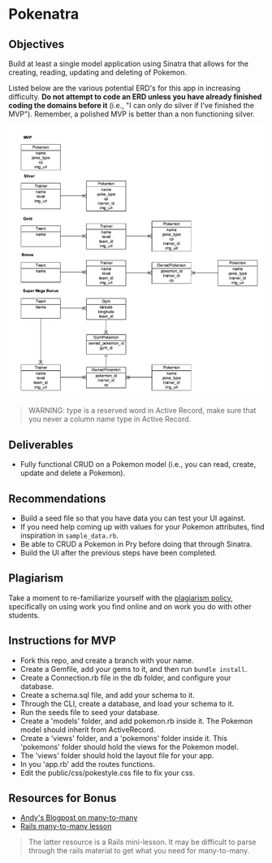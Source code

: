 # Pokenatra

## Objectives

Build at least a single model application using Sinatra that allows for the creating, reading, updating and deleting of Pokemon.

Listed below are the various potential ERD's for this app in increasing difficulty. **Do not attempt to code an ERD unless you have already finished coding the domains before it** (i.e., "I can only do silver if I've finished the MVP"). Remember, a polished MVP is better than a non functioning silver.

![pokenatra_erd](pokenatra_erd.png)

> WARNING: type is a reserved word in Active Record, make sure that you never a column name type in Active Record.

## Deliverables

- Fully functional CRUD on a Pokemon model (i.e., you can read, create, update and delete a Pokemon).

## Recommendations

- Build a seed file so that you have data you can test your UI against.
- If you need help coming up with values for your Pokemon attributes, find inspiration in `sample_data.rb`.
- Be able to CRUD a Pokemon in Pry before doing that through Sinatra.
- Build the UI after the previous steps have been completed.

## Plagiarism

Take a moment to re-familiarize yourself with the [plagiarism policy](https://git.generalassemb.ly/DC-WDI/Administrative/blob/master/plagiarism.md), specifically on using work you find online and on work you do with other students.

## Instructions for MVP

- Fork this repo, and create a branch with your name.
- Create a Gemfile, add your gems to it, and then run `bundle install`.
- Create a Connection.rb file in the db folder, and configure your database.
- Create a schema.sql file, and add your schema to it.
- Through the CLI, create a database, and load your schema to it.
- Run the seeds file to seed your database.
- Create a 'models' folder, and add pokemon.rb inside it. The Pokemon model should inherit from ActiveRecord.
- Create a 'views' folder, and a 'pokemons' folder inside it. This 'pokemons' folder should hold the views for the Pokemon model.
- The 'views' folder should hold the layout file for your app.
- In you 'app.rb' add the routes functions.
- Edit the public/css/pokestyle.css file to fix your css.

## Resources for Bonus

- [Andy's Blogpost on many-to-many](http://andrewsunglaekim.github.io/many-actives-to-many-records/)
- [Rails many-to-many lesson](https://github.com/ga-wdi-lessons/rails-many-to-many)

> The latter resource is a Rails mini-lesson. It may be difficult to parse through the rails material to get what you need for many-to-many.
